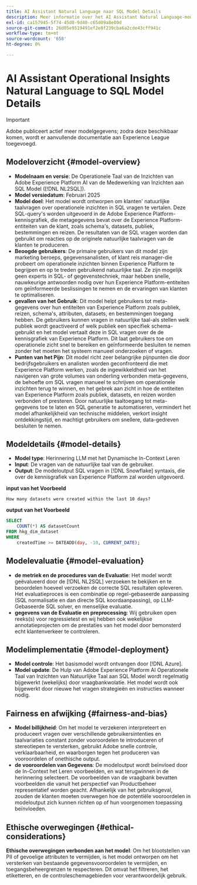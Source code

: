 ```yaml
---
title: AI Assistant Natural Language naar SQL Model Details
description: Meer informatie over het AI Assistant Natural Language-model van SQL.
exl-id: ca157945-5f74-45d0-9d40-c65d09a8e80d
source-git-commit: 26d05e9519491ef2e8f239cba6a2cde43cff941c
workflow-type: tm+mt
source-wordcount: '658'
ht-degree: 0%

---
```


# AI Assistant Operational Insights Natural Language to SQL Model Details

>[!IMPORTANT]
>
>Adobe publiceert actief meer modelgegevens; zodra deze beschikbaar komen, wordt er aanvullende documentatie aan Experience League toegevoegd.

## Modeloverzicht {#model-overview}

* **Modelnaam en versie**: De Operationele Taal van de Inzichten van Adobe Experience Platform AI van de Medewerking van Inzichten aan SQL Model ([!DNL NL2SQL]).
* **Model versiedatum**: Februari 2025
* **Model doel**: Het model wordt ontworpen om klanten&#39; natuurlijke taalvragen over operationele inzichten in SQL vragen te vertalen. Deze SQL-query&#39;s worden uitgevoerd in de Adobe Experience Platform-kennisgrafiek, die metagegevens bevat over de Experience Platform-entiteiten van de klant, zoals schema&#39;s, datasets, publiek, bestemmingen en reizen. De resultaten van de SQL vragen worden dan gebruikt om reacties op de originele natuurlijke taalvragen van de klanten te produceren.
* **Beoogde gebruikers**: De primaire gebruikers van dit model zijn marketing beroeps, gegevensanalisten, of klant reis manager-die probeert om operationele inzichten binnen Experience Platform te begrijpen en op te treden gebruikend natuurlijke taal. Ze zijn mogelijk geen experts in SQL- of gegevenstechniek, maar hebben snelle, nauwkeurige antwoorden nodig over hun Experience Platform-entiteiten om geïnformeerde beslissingen te nemen en de ervaringen van klanten te optimaliseren.
* **gevallen van het Gebruik**: Dit model helpt gebruikers tot meta-gegevens over hun entiteiten van Experience Platform zoals publiek, reizen, schema&#39;s, attributen, datasets, en bestemmingen toegang hebben. De gebruikers kunnen vragen in natuurlijke taal-als stellen welk publiek wordt geactiveerd of welk publiek een specifiek schema-gebruikt en het model vertaalt deze in SQL vragen over de de kennisgrafiek van Experience Platform. Dit laat gebruikers toe om operationele zicht snel te bereiken en geïnformeerde besluiten te nemen zonder het moeten het systeem manueel onderzoeken of vragen.
* **Punten van het Pijn**: Dit model richt zeer belangrijke pijnpunten die door bedrijfsgebruikers en analisten worden geconfronteerd die met Experience Platform werken, zoals de ingewikkeldheid van het navigeren van grote volumes van onderling verbonden meta-gegevens, de behoefte om SQL vragen manueel te schrijven om operationele inzichten terug te winnen, en het gebrek aan zicht in hoe de entiteiten van Experience Platform zoals publiek, datasets, en reizen worden verbonden of presteren. Door natuurlijke taaltoegang tot meta-gegevens toe te laten en SQL generatie te automatiseren, vermindert het model afhankelijkheid van technische middelen, verkort insight ontdekkingstijd, en machtigt gebruikers om snellere, data-gedreven besluiten te nemen.

## Modeldetails {#model-details}

* **Model type**: Herinnering LLM met het Dynamische In-Context Leren
* **Input**: De vragen van de natuurlijke taal van de gebruiker.
* **Output**: De modeloutput SQL vragen in [!DNL Snowflake] syntaxis, die over de kennisgrafiek van Experience Platform zal worden uitgevoerd.

**input van het Voorbeeld**

```console
How many datasets were created within the last 10 days?
```

**output van het Voorbeeld**

```SQL
SELECT
    COUNT(*) AS datasetCount 
FROM hkg_dim_dataset 
WHERE
    createdTime >= DATEADD(day, -10, CURRENT_DATE);
```

## Modelevaluatie {#model-evaluation}

* **de metriek en de procedures van de Evaluatie**: Het model wordt geëvalueerd door de [!DNL NL2SQL] verzoeken te bekijken en te beoordelen hoeveel verzoeken de correcte SQL resultaten opleveren. Het evaluatieproces is een combinatie op regel-gebaseerde aanpassing (SQL normalisatie en dan directe SQL koordaanpassing), op LLM-Gebaseerde SQL solver, en menselijke evaluatie.
* **gegevens van de Evaluatie en preprocessing**: Wij gebruiken open reeks(s) voor regressietest en wij hebben ook wekelijkse annotatieprojecten om de prestaties van het model door bemonsterd echt klantenverkeer te controleren.

## Modelimplementatie {#model-deployment}

* **Model controle**: Het basismodel wordt ontvangen door [!DNL Azure].
* **Model update**: De Hulp van Adobe Experience Platform AI Operationele Taal van Inzichten van Natuurlijke Taal aan SQL Model wordt regelmatig bijgewerkt (wekelijks) door vraagbankwolatie. Het model wordt ook bijgewerkt door nieuwe het vragen strategieën en instructies wanneer nodig.

## Fairness en afwijking {#fairness-and-bias}

* **Model billijkheid**: Om het model te verzekeren interpreteert en produceert vragen over verschillende gebruikersintenties en taalvariaties constant zonder vooroordelen te introduceren of stereotiepen te versterken, gebruikt Adobe snelle controle, verklaarbaarheid, en waarborgen tegen het produceren van vooroordelen of onethische output.
* **de vooroordelen van Gegevens**: De modeloutput wordt beïnvloed door de In-Context het Leren voorbeelden, en wat terugwinnen in de herinnering selecteert. De voorbeelden van de vraagbank bevatten voorbeelden die vanuit het perspectief van Productbeheer representatief worden geacht. Afhankelijk van het gebruiksgeval, zouden de klanten moeten overwegen hoe de potentiële vooroordelen in modeloutput zich kunnen richten op of hun voorgenomen toepassing beïnvloeden.

## Ethische overwegingen {#ethical-considerations}

**Ethische overwegingen verbonden aan het model**: Om het blootstellen van PII of gevoelige attributen te vermijden, is het model ontworpen om het versterken van bestaande gegevensvooroordelen te vermijden, en toegangsbeheergrenzen te respecteren. Dit omvat het filtreren, het etiketteren, en de controleschemagebieden voor verantwoordelijk gebruik.
